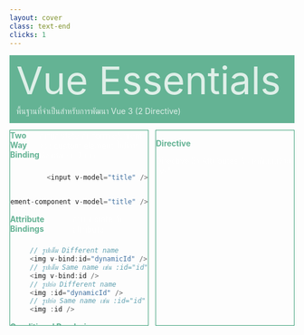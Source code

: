 ```yaml
---
layout: cover
class: text-end
clicks: 1
---
```


<PageNumber :page="$page" />

<div v-click="[0, 2]" class="custom-background-title">
  <p class="custom-title"> Vue Essentials </p>
  <p class="custom-sub-title"> พื้นฐานที่จำเป็นสำหรับการพัฒนา Vue 3 (2 Directive) </p>
</div>
<div class="custom-container">
  <div
    v-click="[1, 2]"
    v-motion
    :initial="{ x: -400 }"
    :enter="{ x: 0 }"
    :leave="{ x: 400 }"
    class="custom-height-box custom-border-box pa-3"
  >
    <div class="mt-0">
      <div class="custom-display-box-title">
        <p class="custom-display-subtitle-content-list">
          <span class="custom-subtitle-list"> Two Way Binding </span>
          <span class="custom-content-list" style="max-width: 250px"> การผูก state กับ form element หรือ custom element ให้มีการเชื่อมต่อแบบ 2 ทาง </span>
        </p>
      </div>
<div class="custom-code-block">

```ts {*}{lines:false,startLine:1}
<input v-model="title" />
```

</div>
<div class="custom-code-block mb-3">

```ts {*}{lines:false,startLine:1}
<custom-element-component v-model="title" />
```

</div>
      <div class="custom-display-box-title">
        <p class="custom-display-subtitle-content-list">
          <span class="custom-subtitle-list"> Attribute Bindings </span>
          <span class="custom-content-list"> การผูก state กับ attribute </span>
        </p>
      </div>
<div class="custom-code-block mb-3">

```ts {*}{lines:false,startLine:1}
// รูปเต็ม Different name
<img v-bind:id="dynamicId" />
// รูปเต็ม Same name เช่น :id="id"
<img v-bind:id />
// รูปย่อ Different name
<img :id="dynamicId" />
// รูปย่อ Same name เช่น :id="id"
<img :id />
```

</div>
      <div class="custom-display-box-title">
        <p class="custom-display-subtitle-content-list">
          <span class="custom-subtitle-list"> Conditional Rendering </span>
          <span class="custom-content-list"> เงื่อนไข </span>
        </p>
      </div>
<div class="custom-code-block mb-3">

```ts {*}{lines:false,startLine:1}
<p v-if="type === 'A'"> A </p>
<p v-else-if="type === 'B'"> B </p>
<p v-else> C </p>
```

</div>
<div class="custom-code-block mb-3">

```ts {*}{lines:false,startLine:1}
<p v-show="ok"> Hello! </p>
```

</div>
      <div class="custom-display-box-title">
        <p class="custom-display-subtitle-content-list">
          <span class="custom-subtitle-list"> List Rendering </span>
          <span class="custom-content-list"> การวน Loop </span>
        </p>
      </div>
<div class="custom-code-block mb-3">

```ts {*}{lines:false,startLine:1}
<template>
  <li v-for="(item, index) in items" :key="index">
    Parent {{ index }} - {{ item.message }}
  </li>
</template>

<script>
  const items = ref([
    { message: 'Foo' },
    { message: 'Bar' }
  ])
</script>
```

</div>
<div class="custom-code-block mb-3">

```ts {*}{lines:false,startLine:1}
// result
* Parent - 0 - Foo
* Parent - 1 - Bar
```

</div>
      <div class="custom-display-box-title">
        <p class="custom-display-subtitle-content-list">
          <span class="custom-subtitle-list"> Event Handling </span>
          <span class="custom-content-list"> การจัดการกับ Event ใน DOM </span>
        </p>
      </div>
<div class="custom-code-block mb-3">

```ts {*}{lines:false,startLine:1}
// รูปเต็ม
<button v-on:click="action"> Action </button>
// รูปย่อ
<button @click="action"> Action </button>
```

</div>
    </div>
  </div>
  <div
    v-click="[1, 2]"
    v-motion
    :initial="{ x: -400 }"
    :enter="{ x: 0 }"
    :leave="{ x: 400 }"
    class="custom-height-box custom-border-box pa-3 h-ful"
  >
    <div class="mt-30">
      <div class="">
        <p class="custom-subtitle-list"> Directive </p>
        <div class="custom-content-list">
          <p class=""> Directive คือ Attributes พิเศษที่ขึ้นต้นด้วย "v-" </p>
        </div>
      </div>
    </div>
  </div>
</div>

<style>
.slidev-layout {
  padding: 28px;
  background: #35485d;
  z-index: 2;
  ::-webkit-scrollbar {
    width: 4px !important;
  }
  ::-webkit-scrollbar-thumb {
    border-radius: 8px !important;
    background: grey !important;
  }
  ::-webkit-scrollbar-track {
    background: transparent !important;
  }
}
.custom-container {
  display: grid;
  grid-template-columns: 3fr 3fr;
  gap: 12px;
  padding-top: 12px;
}
.custom-background-title {
  background-color: #3fa17b;
  padding: 12px;
  opacity: 0.8;
}
.custom-title {
  font-size: 68px;
  line-height: 4rem;
  margin: 0;
}
.custom-content-list p {
  margin: 0
}
.custom-sub-title {
  margin-bottom: 0;
}
.custom-display-box-title {
  display: flex;
  justify-content: end;
}
.custom-code-block {
  display: flex;
  flex-direction: column;
  align-items: end;
  justify-content: start;
  text-align: start;
}
.slidev-code-wrapper .line {
  padding-right: 20px;
}
.custom-display-subtitle-content-list {
  display: flex;
  justify-content: space-between;
  width: 100%;
  margin: 0;
  margin-bottom: 8px
}
.custom-title-list {
  font-size: 48px !important;
  font-weight: bold;
  color: #3fa17b !important;
}
.custom-subtitle-list {
  display: block;
  font-weight: bold;
  color: #3fa17b !important;
}
.custom-height-box {
  max-height: 344px;
  min-height: 344px;
  height: 344px;
  overflow-y: auto;
  overflow-x: hidden;
}
.custom-border-box {
  border: 1px;
  border-style: solid;
  border-color: #3fa17b;
}
p {
  color: white !important;
  opacity: 0.8 !important;
}
.custom-content {
  display: flex;
  margin: 0;
  margin-bottom: 12px;
  width: 230px;
}
</style>

<!--
ความแตกต่างของ v-if และ v-show คือ v-show ยังคง render อยู่ใน DOM แต่ใส่ css display none เพื่อปิดการแสดงผลไว้ แต่ v-if จะไม่ถูก render v-show ไม่สามารถใช้กับ <template> หรือทำงานร่วมกับ v-else ได้ multiple v-model and modifier ไปดูต่อเอง มัน advance 
-->